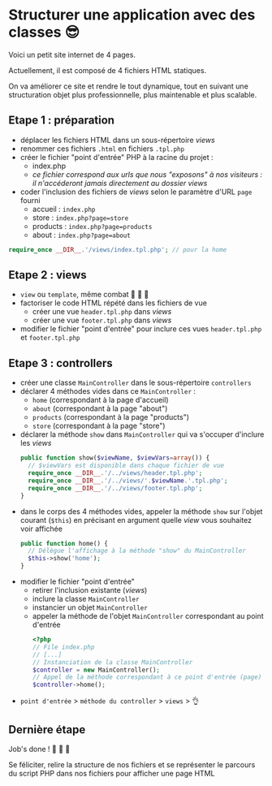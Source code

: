 # Structurer une application avec des classes :sunglasses:

Voici un petit site internet de 4 pages.

Actuellement, il est composé de 4 fichiers HTML statiques.

On va améliorer ce site et rendre le tout dynamique, tout en suivant une structuration objet plus professionnelle, plus maintenable et plus scalable.

## Etape 1 : préparation

- déplacer les fichiers HTML dans un sous-répertoire _views_
- renommer ces fichiers `.html` en fichiers `.tpl.php`
- créer le fichier "point d'entrée" PHP à la racine du projet :
  - index.php
  - _ce fichier correspond aux urls que nous "exposons" à nos visiteurs : il n'accéderont jamais directement au dossier views_
- coder l'inclusion des fichiers de _views_ selon le paramètre d'URL `page` fourni
  - accueil : `index.php`
  - store : `index.php?page=store`
  - products : `index.php?page=products`
  - about : `index.php?page=about`
  
```php
require_once __DIR__.'/views/index.tpl.php'; // pour la home
```

## Etape 2 : views

- `view` ou `template`, même combat :muscle: :art: :lipstick:
- factoriser le code HTML répété dans les fichiers de vue
  - créer une vue `header.tpl.php` dans _views_
  - créer une vue `footer.tpl.php` dans _views_
- modifier le fichier "point d'entrée" pour inclure ces vues `header.tpl.php` et `footer.tpl.php`

## Etape 3 : controllers

- créer une classe `MainController` dans le sous-répertoire `controllers`
- déclarer 4 méthodes vides dans ce `MainController` :
  - `home` (correspondant à la page d'accueil)
  - `about` (correspondant à la page "about")
  - `products` (correspondant à la page "products")
  - `store` (correspondant à la page "store")
- déclarer la méthode `show` dans `MainController` qui va s'occuper d'inclure les _views_
  ```php
  public function show($viewName, $viewVars=array()) {
    // $viewVars est disponible dans chaque fichier de vue
    require_once __DIR__.'/../views/header.tpl.php';
    require_once __DIR__.'/../views/'.$viewName.'.tpl.php';
    require_once __DIR__.'/../views/footer.tpl.php';
  }
  ```
- dans le corps des 4 méthodes vides, appeler la méthode `show` sur l'objet courant (`$this`) en précisant en argument quelle _view_ vous souhaitez voir affichée
  ```php
  public function home() {
    // Délègue l'affichage à la méthode "show" du MainController
    $this->show('home');
  }
  ```
- modifier le fichier "point d'entrée"
  - retirer l'inclusion existante (_views_)
  - inclure la classe `MainController`
  - instancier un objet `MainController`
  - appeler la méthode de l'objet `MainController` correspondant au point d'entrée
    ```php
    <?php
    // File index.php
    // [...]
    // Instanciation de la classe MainController
    $controller = new MainController();
    // Appel de la méthode correspondant à ce point d'entrée (page)
    $controller->home();
    ```
- `point d'entrée` > `méthode du controller` > `views` > :ok_hand:

## Dernière étape

Job's done ! :muscle: :tada: :champagne:

Se féliciter, relire la structure de nos fichiers et se représenter le parcours du script PHP dans nos fichiers pour afficher une page HTML
